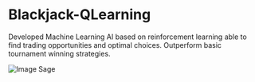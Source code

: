 # Blackjack-QLearning
Developed Machine Learning AI based on reinforcement learning able to find trading opportunities and optimal choices. Outperform basic tournament winning strategies.

![Image Sage](https://github.com/wlambert01/Blackjack-AI/blob/master/docs/gif_blackjack.gif)
